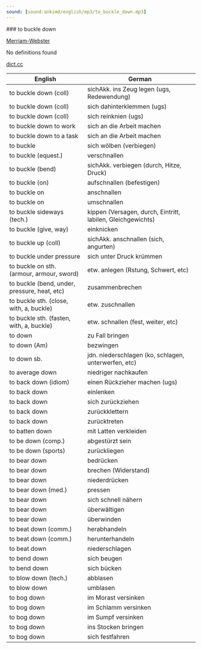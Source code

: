 ```yaml
---
sound: [sound:ankimd/english/mp3/to_buckle_down.mp3]
---
```


\### to buckle down

[Merriam-Webster](https://www.merriam-webster.com/dictionary/to+buckle+down)

No definitions found

[dict.cc](https://www.dict.cc/to+buckle+down)

| English        | German       |
| -------------- | ------------ |
| to buckle down (coll) | sichAkk. ins Zeug legen (ugs, Redewendung) |
| to buckle down (coll) | sich dahinterklemmen (ugs) |
| to buckle down (coll) | sich reinknien (ugs) |
| to buckle down to work | sich an die Arbeit machen |
| to buckle down to a task | sich an die Arbeit machen |
| to buckle | sich wölben (verbiegen) |
| to buckle (equest.) | verschnallen |
| to buckle (bend) | sichAkk. verbiegen (durch, Hitze, Druck) |
| to buckle (on) | aufschnallen (befestigen) |
| to buckle on | anschnallen |
| to buckle on | umschnallen |
| to buckle sideways (tech.) | kippen (Versagen, durch, Eintritt, labilen, Gleichgewichts) |
| to buckle (give, way) | einknicken |
| to buckle up (coll) | sichAkk. anschnallen (sich, angurten) |
| to buckle under pressure | sich unter Druck krümmen |
| to buckle on sth. (armour, armour, sword) | etw. anlegen (Rstung, Schwert, etc) |
| to buckle (bend, under, pressure, heat, etc) | zusammenbrechen |
| to buckle sth. (close, with, a, buckle) | etw. zuschnallen |
| to buckle sth. (fasten, with, a, buckle) | etw. schnallen (fest, weiter, etc) |
| to down | zu Fall bringen |
| to down (Am) | bezwingen |
| to down sb. | jdn. niederschlagen (ko, schlagen, unterwerfen, etc) |
| to average down | niedriger nachkaufen |
| to back down (idiom) | einen Rückzieher machen (ugs) |
| to back down | einlenken |
| to back down | sich zurückziehen |
| to back down | zurückklettern |
| to back down | zurücktreten |
| to batten down | mit Latten verkleiden |
| to be down (comp.) | abgestürzt sein |
| to be down (sports) | zurückliegen |
| to bear down | bedrücken |
| to bear down | brechen (Widerstand) |
| to bear down | niederdrücken |
| to bear down (med.) | pressen |
| to bear down | sich schnell nähern |
| to bear down | überwältigen |
| to bear down | überwinden |
| to beat down (comm.) | herabhandeln |
| to beat down (comm.) | herunterhandeln |
| to beat down | niederschlagen |
| to bend down | sich beugen |
| to bend down | sich bücken |
| to blow down (tech.) | abblasen |
| to blow down | umblasen |
| to bog down | im Morast versinken |
| to bog down | im Schlamm versinken |
| to bog down | im Sumpf versinken |
| to bog down | ins Stocken bringen |
| to bog down | sich festfahren |
